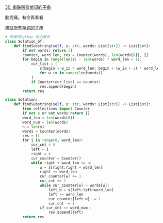 [30. 串联所有单词的子串](https://leetcode-cn.com/problems/substring-with-concatenation-of-all-words/)

脑壳痛，有空再看看

[串联所有单词的子串](https://leetcode-cn.com/problems/substring-with-concatenation-of-all-words/solution/chuan-lian-suo-you-dan-ci-de-zi-chuan-by-powcai/)

```python
# 简单的Python 暴力解法
class Solution_bf:
    def findSubstring(self, s: str, words: List[str]) -> List[int]:
        if not words: return []
        counter, word_len, res = Counter(words), len(words[0]), []
        for begin in range(len(s) - len(words) * word_len + 1):
            cur_list = [
                s[begin + w_ix * word_len: begin + (w_ix + 1) * word_len]
                for w_ix in range(len(words))
            ]
            if Counter(cur_list) == counter:
                res.append(begin)
        return res

class Solution:
    def findSubstring(self, s: str, words: List[str]) -> List[int]:
        from collections import Counter
        if not s or not words:return []
        word_len = len(words[0])
        word_num = len(words)
        n = len(s)
        words = Counter(words)
        res = []
        for i in range(0, word_len):
            cur_cnt = 0
            left = i
            right = i
            cur_counter = Counter()
            while right + word_len <= n:
                w = s[right:right + word_len]
                right += word_len
                cur_counter[w] += 1
                cur_cnt += 1
                while cur_counter[w] > words[w]:
                    left_w = s[left:left+word_len]
                    left += word_len
                    cur_counter[left_w] -= 1
                    cur_cnt -= 1
                if cur_cnt == word_num :
                    res.append(left)
        return res
```